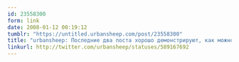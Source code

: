 ```yaml
---
id: 23558300
form: link
date: 2008-01-12 00:19:12
tumblr: "https://untitled.urbansheep.com/post/23558300"
title: "urbansheep: Последние два поста хорошо демонстрируют, как можно использовать нанотексты (тви) с некоторой пользой для создания микротекстов (тамблр)."
linkurl: http://twitter.com/urbansheep/statuses/589167692
---
```


